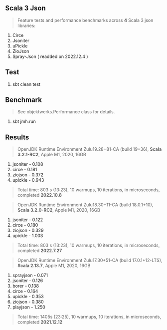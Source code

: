 Scala 3 Json
------------
>Feature tests and performance benchmarks across **4** Scala 3 json libraries:
1. Circe
2. Jsoniter
3. uPickle
4. ZioJson
5. Spray-Json ( readded on 2022.12.4 )

Test
----
1. sbt clean test

Benchmark
---------
>See objektwerks.Performance class for details.
1. sbt jmh:run

Results
-------
>OpenJDK Runtime Environment Zulu19.28+81-CA (build 19+36), **Scala 3.2.1-RC2**, Apple M1, 2020, 16GB
1. jsoniter - 0.108
2. circe - 0.181
3. ziojson - 0.372
4. upickle - 0.943
>Total time: 803 s (13:23), 10 warmups, 10 iterations, in microseconds, completed **2022.10.8**

>OpenJDK Runtime Environment Zulu18.30+11-CA (build 18.0.1+10), **Scala 3.2.0-RC2**, Apple M1, 2020, 16GB
1. jsoniter - 0.122
2. circe - 0.180
3. ziojson - 0.329
4. upickle - 1.003
>Total time: 803 s (13:23), 10 warmups, 10 iterations, in microseconds, completed **2022.7.27**

>OpenJDK Runtime Environment Zulu17.30+51-CA (build 17.0.1+12-LTS), **Scala 2.13.7**, Apple M1, 2020, 16GB
1. sprayjson - 0.071
2. jsoniter - 0.126
3. borer - 0.138
4. circe - 0.164
5. upickle - 0.353
6. ziojson - 0.380
7. playjson - 1.250
>Total time: 1405s (23:25), 10 warmups, 10 iterations, in microseconds, completed **2021.12.12**
